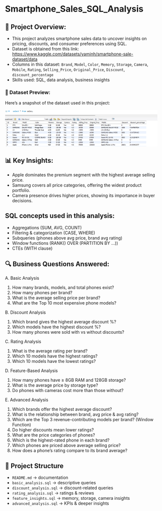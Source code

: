 # Smartphone_Sales_SQL_Analysis

## 📌 Project Overview:
- This project analyzes smartphone sales data to uncover insights on pricing, discounts, and consumer preferences using SQL.
- Dataset is obtained from this link: https://www.kaggle.com/datasets/yaminh/smartphone-sale-dataset/data
- Columns in this dataset:
  `Brand`, `Model`, `Color`, `Memory`, `Storage`, `Camera`, `Mobile`, `Rating`, `Selling_Price`, `Original_Price`, `Discount`, `discount_percentage`
- Skills used: SQL, data analysis, business insights

### 📸 Dataset Preview:
Here’s a snapshot of the dataset used in this project:

![Dataset Preview](images/table_preview.png)

## 📊 Key Insights:
- Apple dominates the premium segment with the highest average selling price.
- Samsung covers all price categories, offering the widest product portfolio.
- Camera presence drives higher prices, showing its importance in buyer decisions.

## SQL concepts used in this analysis:
- Aggregations (SUM, AVG, COUNT)
- Filtering & categorization (CASE, WHERE)
- Subqueries (phones above avg price, brand avg rating)
- Window functions (RANK() OVER (PARTITION BY ...))
- CTEs (WITH clause)

## 🔍 Business Questions Answered:

A. Basic Analysis
1. How many brands, models, and total phones exist?
2. How many phones per brand?
3. What is the average selling price per brand?
4. What are the Top 10 most expensive phone models?

B. Discount Analysis
1. Which brand gives the highest average discount %?
2. Which models have the highest discount %?
3. How many phones were sold with vs without discounts?

C. Rating Analysis
1. What is the average rating per brand?
2. Which 10 models have the highest ratings?
3. Which 10 models have the lowest ratings?

D. Feature-Based Analysis

1. How many phones have ≥ 8GB RAM and 128GB storage?
2. What is the average price by storage type?
3. Do phones with cameras cost more than those without?

E. Advanced Analysis

1. Which brands offer the highest average discount?
2. What is the relationship between brand, avg price & avg rating?
3. Which are the Top 3 revenue-contributing models per brand? (Window Function)
4. Do higher discounts mean lower ratings?
5. What are the price categories of phones?
6. Which is the highest-rated phone in each brand?
7. Which phones are priced above average selling price?
8. How does a phone’s rating compare to its brand average?

## 📂 Project Structure
- `README.md` → documentation  
- `basic_analysis.sql` → descriptive queries  
- `discount_analysis.sql` → discount-related queries  
- `rating_analysis.sql` → ratings & reviews  
- `feature_insights.sql` → memory, storage, camera insights  
- `advanced_analysis.sql` → KPIs & deeper insights
